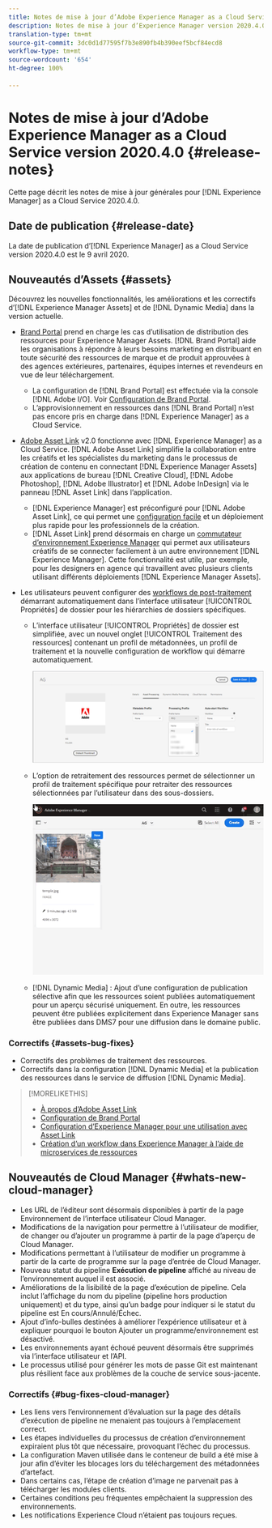 ```yaml
---
title: Notes de mise à jour d’Adobe Experience Manager as a Cloud Service version 2020.4.0
description: Notes de mise à jour d’Experience Manager version 2020.4.0
translation-type: tm+mt
source-git-commit: 3dc0d1d77595f7b3e890fb4b390eef5bcf84ecd8
workflow-type: tm+mt
source-wordcount: '654'
ht-degree: 100%

---
```



# Notes de mise à jour d’Adobe Experience Manager as a Cloud Service version 2020.4.0 {#release-notes}

Cette page décrit les notes de mise à jour générales pour [!DNL Experience Manager] as a Cloud Service 2020.4.0.

## Date de publication {#release-date}

La date de publication d’[!DNL Experience Manager] as a Cloud Service version 2020.4.0 est le 9 avril 2020.

## Nouveautés d’Assets {#assets}

Découvrez les nouvelles fonctionnalités, les améliorations et les correctifs d’[!DNL Experience Manager Assets] et de [!DNL Dynamic Media] dans la version actuelle.

* [Brand Portal](https://docs.adobe.com/content/help/fr-FR/experience-manager-brand-portal/using/home.html) prend en charge les cas d’utilisation de distribution des ressources pour Experience Manager Assets. [!DNL Brand Portal] aide les organisations à répondre à leurs besoins marketing en distribuant en toute sécurité des ressources de marque et de produit approuvées à des agences extérieures, partenaires, équipes internes et revendeurs en vue de leur téléchargement.
   * La configuration de [!DNL Brand Portal] est effectuée via la console [!DNL Adobe I/O]. Voir [Configuration de Brand Portal](https://docs.adobe.com/content/help/fr-FR/experience-manager-brand-portal/using/publish/configure-aem-assets-with-brand-portal.html).
   * L’approvisionnement en ressources dans [!DNL Brand Portal] n’est pas encore pris en charge dans [!DNL Experience Manager] as a Cloud Service.

* [Adobe Asset Link](https://helpx.adobe.com/fr/enterprise/using/adobe-asset-link.html) v2.0 fonctionne avec [!DNL Experience Manager] as a Cloud Service. [!DNL Adobe Asset Link] simplifie la collaboration entre les créatifs et les spécialistes du marketing dans le processus de création de contenu en connectant [!DNL Experience Manager Assets] aux applications de bureau [!DNL Creative Cloud], [!DNL Adobe Photoshop], [!DNL Adobe Illustrator] et [!DNL Adobe InDesign] via le panneau [!DNL Asset Link] dans l’application.
   * [!DNL Experience Manager] est préconfiguré pour [!DNL Adobe Asset Link], ce qui permet une [configuration facile](https://helpx.adobe.com/fr/enterprise/using/configure-aem-assets-for-asset-link.html) et un déploiement plus rapide pour les professionnels de la création.
   * [!DNL Asset Link] prend désormais en charge un [commutateur d’environnement Experience Manager](https://helpx.adobe.com/fr/enterprise/using/manage-assets-using-adobe-asset-link.html#UseAdobeAssetLink) qui permet aux utilisateurs créatifs de se connecter facilement à un autre environnement [!DNL Experience Manager]. Cette fonctionnalité est utile, par exemple, pour les designers en agence qui travaillent avec plusieurs clients utilisant différents déploiements [!DNL Experience Manager Assets].

* Les utilisateurs peuvent configurer des [workflows de post-traitement](/help/assets/asset-microservices-configure-and-use.md#post-processing-workflows) démarrant automatiquement dans l’interface utilisateur [!UICONTROL Propriétés] de dossier pour les hiérarchies de dossiers spécifiques.
   * L’interface utilisateur [!UICONTROL Propriétés] de dossier est simplifiée, avec un nouvel onglet [!UICONTROL Traitement des ressources] contenant un profil de métadonnées, un profil de traitement et la nouvelle configuration de workflow qui démarre automatiquement.

      ![Les profils de traitement peuvent s’appliquer facilement aux dossiers et toutes les ressources téléchargées dans les dossiers sont traitées à l’aide de ces profils](/help/assets/assets/asset-processing-folder-properties.png)

   * L’option de retraitement des ressources permet de sélectionner un profil de traitement spécifique pour retraiter des ressources sélectionnées par l’utilisateur dans des sous-dossiers.

      ![Retraiter des ressources sélectionnées à l’aide d’un profil de traitement spécifique](/help/assets/assets/fpo-existing-asset-reprocess.gif)

   * [!DNL Dynamic Media] : Ajout d’une configuration de publication sélective afin que les ressources soient publiées automatiquement pour un aperçu sécurisé uniquement. En outre, les ressources peuvent être publiées explicitement dans Experience Manager sans être publiées dans DMS7 pour une diffusion dans le domaine public.

### Correctifs {#assets-bug-fixes}

* Correctifs des problèmes de traitement des ressources.
* Correctifs dans la configuration [!DNL Dynamic Media] et la publication des ressources dans le service de diffusion [!DNL Dynamic Media].

>[!MORELIKETHIS]
>
>* [À propos d’Adobe Asset Link](https://www.adobe.com/creativecloud/business/enterprise/adobe-asset-link.html)
>* [Configuration de Brand Portal](https://docs.adobe.com/content/help/en/experience-manager-brand-portal/using/publish/configure-aem-assets-with-brand-portal.html)
>* [Configuration d’Experience Manager pour une utilisation avec Asset Link](https://helpx.adobe.com/enterprise/using/configure-aem-assets-for-asset-link.html)
>* [Création d’un workflow dans Experience Manager à l’aide de microservices de ressources](https://docs.adobe.com/content/help/fr-FR/experience-manager-cloud-service/assets/manage/asset-microservices-configure-and-use.html#post-processing-workflows)


## Nouveautés de Cloud Manager {#whats-new-cloud-manager}

* Les URL de l’éditeur sont désormais disponibles à partir de la page Environnement de l’interface utilisateur Cloud Manager.
* Modifications de la navigation pour permettre à l’utilisateur de modifier, de changer ou d’ajouter un programme à partir de la page d’aperçu de Cloud Manager.
* Modifications permettant à l’utilisateur de modifier un programme à partir de la carte de programme sur la page d’entrée de Cloud Manager.
* Nouveau statut du pipeline **Exécution de pipeline** affiché au niveau de l’environnement auquel il est associé.
* Améliorations de la lisibilité de la page d’exécution de pipeline. Cela inclut l’affichage du nom du pipeline (pipeline hors production uniquement) et du type, ainsi qu’un badge pour indiquer si le statut du pipeline est En cours/Annulé/Échec.
* Ajout d’info-bulles destinées à améliorer l’expérience utilisateur et à expliquer pourquoi le bouton Ajouter un programme/environnement est désactivé.
* Les environnements ayant échoué peuvent désormais être supprimés via l’interface utilisateur et l’API.
* Le processus utilisé pour générer les mots de passe Git est maintenant plus résilient face aux problèmes de la couche de service sous-jacente.

### Correctifs {#bug-fixes-cloud-manager}

* Les liens vers l’environnement d’évaluation sur la page des détails d’exécution de pipeline ne menaient pas toujours à l’emplacement correct.
* Les étapes individuelles du processus de création d’environnement expiraient plus tôt que nécessaire, provoquant l’échec du processus.
* La configuration Maven utilisée dans le conteneur de build a été mise à jour afin d’éviter les blocages lors du téléchargement des métadonnées d’artefact.
* Dans certains cas, l’étape de création d’image ne parvenait pas à télécharger les modules clients.
* Certaines conditions peu fréquentes empêchaient la suppression des environnements.
* Les notifications Experience Cloud n’étaient pas toujours reçues.
